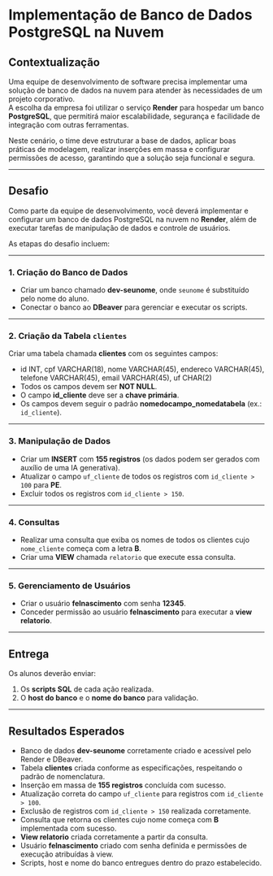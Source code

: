 # Implementação de Banco de Dados PostgreSQL na Nuvem

## Contextualização
Uma equipe de desenvolvimento de software precisa implementar uma solução de banco de dados na nuvem para atender às necessidades de um projeto corporativo.  
A escolha da empresa foi utilizar o serviço **Render** para hospedar um banco **PostgreSQL**, que permitirá maior escalabilidade, segurança e facilidade de integração com outras ferramentas.

Neste cenário, o time deve estruturar a base de dados, aplicar boas práticas de modelagem, realizar inserções em massa e configurar permissões de acesso, garantindo que a solução seja funcional e segura.

---

## Desafio
Como parte da equipe de desenvolvimento, você deverá implementar e configurar um banco de dados PostgreSQL na nuvem no **Render**, além de executar tarefas de manipulação de dados e controle de usuários.

As etapas do desafio incluem:

---

### 1. Criação do Banco de Dados
- Criar um banco chamado **dev-seunome**, onde `seunome` é substituído pelo nome do aluno.
- Conectar o banco ao **DBeaver** para gerenciar e executar os scripts.

---

### 2. Criação da Tabela `clientes`
Criar uma tabela chamada **clientes** com os seguintes campos:
- id INT, cpf VARCHAR(18), nome VARCHAR(45), endereco VARCHAR(45), telefone VARCHAR(45), email VARCHAR(45), uf CHAR(2)
- Todos os campos devem ser **NOT NULL**.  
- O campo **id_cliente** deve ser a **chave primária**.  
- Os campos devem seguir o padrão **nomedocampo_nomedatabela** (ex.: `id_cliente`).

---

### 3. Manipulação de Dados
- Criar um **INSERT** com **155 registros** (os dados podem ser gerados com auxílio de uma IA generativa).  
- Atualizar o campo `uf_cliente` de todos os registros com `id_cliente > 100` para **PE**.  
- Excluir todos os registros com `id_cliente > 150`.  

---

### 4. Consultas
- Realizar uma consulta que exiba os nomes de todos os clientes cujo `nome_cliente` começa com a letra **B**.  
- Criar uma **VIEW** chamada `relatorio` que execute essa consulta.  

---

### 5. Gerenciamento de Usuários
- Criar o usuário **felnascimento** com senha **12345**.  
- Conceder permissão ao usuário **felnascimento** para executar a **view relatorio**.  

---

## Entrega
Os alunos deverão enviar:
1. Os **scripts SQL** de cada ação realizada.  
2. O **host do banco** e o **nome do banco** para validação.  

---

## Resultados Esperados
- Banco de dados **dev-seunome** corretamente criado e acessível pelo Render e DBeaver.  
- Tabela **clientes** criada conforme as especificações, respeitando o padrão de nomenclatura.  
- Inserção em massa de **155 registros** concluída com sucesso.  
- Atualização correta do campo `uf_cliente` para registros com `id_cliente > 100`.  
- Exclusão de registros com `id_cliente > 150` realizada corretamente.  
- Consulta que retorna os clientes cujo nome começa com **B** implementada com sucesso.  
- **View relatorio** criada corretamente a partir da consulta.  
- Usuário **felnascimento** criado com senha definida e permissões de execução atribuídas à view.  
- Scripts, host e nome do banco entregues dentro do prazo estabelecido.  
